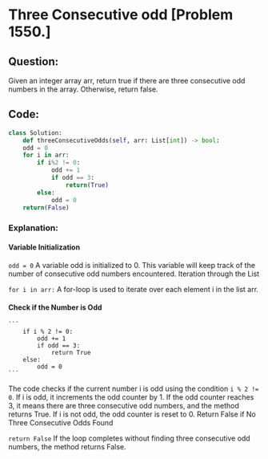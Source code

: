 # Three Consecutive odd [Problem 1550.]

## Question:

Given an integer array arr, return true if there are three consecutive odd numbers in the array. Otherwise, return false.

## Code:

```python
class Solution:
    def threeConsecutiveOdds(self, arr: List[int]) -> bool:
    odd = 0
    for i in arr:
        if i%2 != 0:
            odd += 1
            if odd == 3:
                return(True)
        else:
            odd = 0
    return(False)
```

### Explanation:

#### Variable Initialization

`odd = 0`
A variable odd is initialized to 0. This variable will keep track of the number of consecutive odd numbers encountered.
Iteration through the List

`for i in arr:`
A for-loop is used to iterate over each element i in the list arr.

#### Check if the Number is Odd

    ```
        if i % 2 != 0:
            odd += 1
            if odd == 3:
                return True
        else:
            odd = 0
    ```
The code checks if the current number i is odd using the condition `i % 2 != 0`.
If i is odd, it increments the odd counter by 1.
If the odd counter reaches 3, it means there are three consecutive odd numbers, and the method returns True.
If i is not odd, the odd counter is reset to 0.
Return False if No Three Consecutive Odds Found


`return False`
If the loop completes without finding three consecutive odd numbers, the method returns False.
